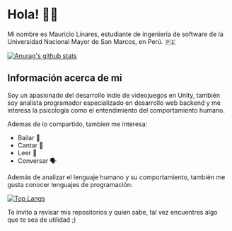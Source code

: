# **Hola! 👋😄**

Mi nombre es Mauricio Linares, estudiante de ingeniería de software de la Universidad Nacional Mayor de San Marcos, en Perú. 🇵🇪

[![Anurag's github stats](https://github-readme-stats.vercel.app/api?username=Maurck&theme=tokyonight&show_icons=true&locale=es)](https://github.com/anuraghazra/github-readme-stats)

## Información acerca de mi

Soy un apasionado del desarrollo indie de videojuegos en Unity, también soy analista programador especializado en desarrollo web backend y me interesa la psicología como el entendimiento del comportamiento humano.

Ademas de lo compartido, tambien me interesa:

- Bailar 🕺
- Cantar 🎤
- Leer 📘
- Conversar 🗣️

Además de analizar el lenguaje humano y su comportamiento, también me gusta conocer lenguajes de programación:

[![Top Langs](https://github-readme-stats.vercel.app/api/top-langs/?username=Maurck&bg_color=160deg,485563,29323c&title_color=ffffff&text_color=ffffff&icon_color=fafafa&hide_border=true&langs_count=8&locale=es)](https://github.com/anuraghazra/github-readme-stats)

Te invito a revisar mis repositorios y quien sabe, tal vez encuentres algo que te sea de utilidad ;)
